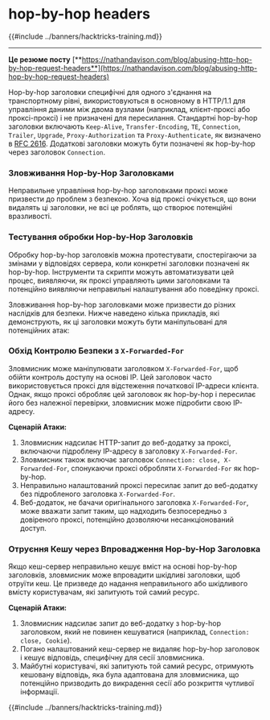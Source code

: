 # hop-by-hop headers

{{#include ../banners/hacktricks-training.md}}

---

**Це резюме посту** [**https://nathandavison.com/blog/abusing-http-hop-by-hop-request-headers**](https://nathandavison.com/blog/abusing-http-hop-by-hop-request-headers)

Hop-by-hop заголовки специфічні для одного з'єднання на транспортному рівні, використовуються в основному в HTTP/1.1 для управління даними між двома вузлами (наприклад, клієнт-проксі або проксі-проксі) і не призначені для пересилання. Стандартні hop-by-hop заголовки включають `Keep-Alive`, `Transfer-Encoding`, `TE`, `Connection`, `Trailer`, `Upgrade`, `Proxy-Authorization` та `Proxy-Authenticate`, як визначено в [RFC 2616](https://tools.ietf.org/html/rfc2616#section-13.5.1). Додаткові заголовки можуть бути позначені як hop-by-hop через заголовок `Connection`.

### Зловживання Hop-by-Hop Заголовками

Неправильне управління hop-by-hop заголовками проксі може призвести до проблем з безпекою. Хоча від проксі очікується, що вони видалять ці заголовки, не всі це роблять, що створює потенційні вразливості.

### Тестування обробки Hop-by-Hop Заголовків

Обробку hop-by-hop заголовків можна протестувати, спостерігаючи за змінами у відповідях сервера, коли конкретні заголовки позначені як hop-by-hop. Інструменти та скрипти можуть автоматизувати цей процес, виявляючи, як проксі управляють цими заголовками та потенційно виявляючи неправильні налаштування або поведінку проксі.

Зловживання hop-by-hop заголовками може призвести до різних наслідків для безпеки. Нижче наведено кілька прикладів, які демонструють, як ці заголовки можуть бути маніпульовані для потенційних атак:

### Обхід Контролю Безпеки з `X-Forwarded-For`

Зловмисник може маніпулювати заголовком `X-Forwarded-For`, щоб обійти контроль доступу на основі IP. Цей заголовок часто використовується проксі для відстеження початкової IP-адреси клієнта. Однак, якщо проксі обробляє цей заголовок як hop-by-hop і пересилає його без належної перевірки, зловмисник може підробити свою IP-адресу.

**Сценарій Атаки:**

1. Зловмисник надсилає HTTP-запит до веб-додатку за проксі, включаючи підроблену IP-адресу в заголовку `X-Forwarded-For`.
2. Зловмисник також включає заголовок `Connection: close, X-Forwarded-For`, спонукаючи проксі обробляти `X-Forwarded-For` як hop-by-hop.
3. Неправильно налаштований проксі пересилає запит до веб-додатку без підробленого заголовка `X-Forwarded-For`.
4. Веб-додаток, не бачачи оригінального заголовка `X-Forwarded-For`, може вважати запит таким, що надходить безпосередньо з довіреного проксі, потенційно дозволяючи несанкціонований доступ.

### Отруєння Кешу через Впровадження Hop-by-Hop Заголовка

Якщо кеш-сервер неправильно кешує вміст на основі hop-by-hop заголовків, зловмисник може впровадити шкідливі заголовки, щоб отруїти кеш. Це призведе до надання неправильного або шкідливого вмісту користувачам, які запитують той самий ресурс.

**Сценарій Атаки:**

1. Зловмисник надсилає запит до веб-додатку з hop-by-hop заголовком, який не повинен кешуватися (наприклад, `Connection: close, Cookie`).
2. Погано налаштований кеш-сервер не видаляє hop-by-hop заголовок і кешує відповідь, специфічну для сесії зловмисника.
3. Майбутні користувачі, які запитують той самий ресурс, отримують кешовану відповідь, яка була адаптована для зловмисника, що потенційно призводить до викрадення сесії або розкриття чутливої інформації.

{{#include ../banners/hacktricks-training.md}}
